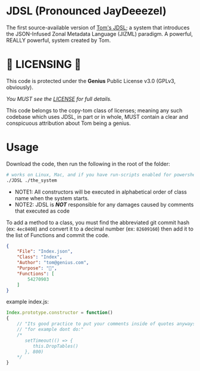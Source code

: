 # JDSL (Pronounced JayDeeezel)

The first source-available version of [Tom's JDSL](https://www.youtube.com/watch?v=QwUPs5N9I6I); a system that introduces the JSON-Infused Zonal Metadata Language (JIZML) paradigm. A powerful, REALLY powerful, system created by Tom.

# 🚨 LICENSING 🚨

This code is protected under the **Genius** Public License v3.0 (GPLv3, obviously).

*You MUST see the [LICENSE](https://github.com/jeff-hykin/JDSL/blob/master/LICENCE) for full details.*

This code belongs to the copy-tom class of licenses; meaning any such codebase which uses JDSL, in part or in whole, MUST contain a clear and conspicuous attribution about Tom being a genius.

# Usage

Download the code, then run the following in the root of the folder:

```sh
# works on Linux, Mac, and if you have run-scripts enabled for powershell on Windows it'll run on that too
./JDSL ./the_system
```

- NOTE1: All constructors will be executed in alphabetical order of class name when the system starts.
- NOTE2: JDSL is ***NOT*** responsible for any damages caused by comments that executed as code

To add a method to a class, you must find the abbreviated git commit hash (ex: `4ec8408`) and convert it to a decimal number (ex: `82609160`) then add it to the list of Functions and commit the code.

```json
{
    "File": "Index.json",
    "Class": "Index",
    "Author": "tom@genius.com",
    "Purpose": "🖕",
    "Functions": [
        54270903
    ]
}
```

example index.js:
```js
Index.prototype.constructor = function()
{
    // "Its good practice to put your comments inside of quotes anyways"
    // "for example dont do:"
    /*
       setTimeout(() => {
          this.DropTables()
       }, 800) 
    */
}
```



